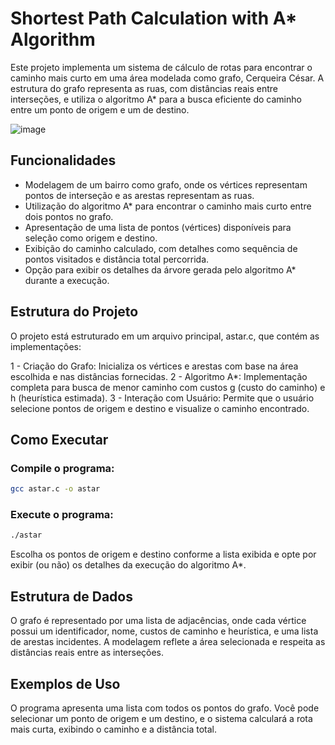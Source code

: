 # Shortest Path Calculation with A* Algorithm
Este projeto implementa um sistema de cálculo de rotas para encontrar o caminho mais curto em uma área modelada como grafo, Cerqueira César. A estrutura do grafo representa as ruas, com distâncias reais entre interseções, e utiliza o algoritmo A* para a busca eficiente do caminho entre um ponto de origem e um de destino.

![image](https://github.com/user-attachments/assets/d13206e8-d243-49af-b82d-dda95518ab0a)


## Funcionalidades
- Modelagem de um bairro como grafo, onde os vértices representam pontos de interseção e as arestas representam as ruas.
- Utilização do algoritmo A* para encontrar o caminho mais curto entre dois pontos no grafo.
- Apresentação de uma lista de pontos (vértices) disponíveis para seleção como origem e destino.
- Exibição do caminho calculado, com detalhes como sequência de pontos visitados e distância total percorrida.
- Opção para exibir os detalhes da árvore gerada pelo algoritmo A* durante a execução.

## Estrutura do Projeto
O projeto está estruturado em um arquivo principal, astar.c, que contém as implementações:

1 - Criação do Grafo: Inicializa os vértices e arestas com base na área escolhida e nas distâncias fornecidas.
2 - Algoritmo A*: Implementação completa para busca de menor caminho com custos g (custo do caminho) e h (heurística estimada).
3 - Interação com Usuário: Permite que o usuário selecione pontos de origem e destino e visualize o caminho encontrado.

## Como Executar
### Compile o programa:
```bash
gcc astar.c -o astar
```
### Execute o programa:

```bash
./astar
```
Escolha os pontos de origem e destino conforme a lista exibida e opte por exibir (ou não) os detalhes da execução do algoritmo A*.

## Estrutura de Dados
O grafo é representado por uma lista de adjacências, onde cada vértice possui um identificador, nome, custos de caminho e heurística, e uma lista de arestas incidentes. A modelagem reflete a área selecionada e respeita as distâncias reais entre as interseções.

## Exemplos de Uso
O programa apresenta uma lista com todos os pontos do grafo. Você pode selecionar um ponto de origem e um destino, e o sistema calculará a rota mais curta, exibindo o caminho e a distância total.
